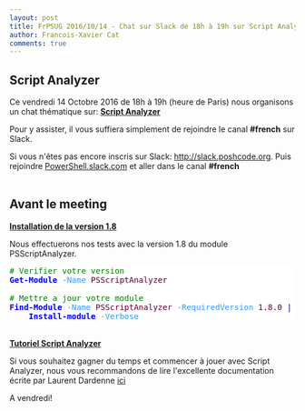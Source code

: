 ```yaml
---
layout: post
title: FrPSUG 2016/10/14 - Chat sur Slack de 18h à 19h sur Script Analyzer
author: Francois-Xavier Cat
comments: true
---
```


## Script Analyzer

Ce vendredi 14 Octobre 2016 de 18h à 19h (heure de Paris) nous organisons un chat thématique sur:  <u><b>Script Analyzer</b></u>

Pour y assister, il vous suffiera simplement de rejoindre le canal <b>#french</b> sur Slack.

Si vous n'êtes pas encore inscris sur Slack: <a href="http://slack.poshcode.org/">http://slack.poshcode.org</a>. Puis rejoindre <a href="https://powershell.slack.com/Slack">PowerShell.slack.com</a> et aller dans le canal <b>#french</b>
<br><br>
## Avant le meeting

<u><b>Installation de la version 1.8</b></u>

Nous effectuerons nos tests avec la version 1.8 du module PSScriptAnalyzer.

<pre style="background-color: #FFFFFF;"><span style="color: #008000;"># Verifier votre version</span><span style="color: #000000;">
</span><span style="color: #0000FF; font-weight: bold;">Get-Module</span><span style="color: #000000;"> </span><span style="color: #3399FF;">-Name</span><span style="color: #000000;"> </span><span style="color: #5A0032;">PSScriptAnalyzer</span><span style="color: #000000;">

</span><span style="color: #008000;"># Mettre a jour votre module</span><span style="color: #000000;">
</span><span style="color: #0000FF; font-weight: bold;">Find-Module</span><span style="color: #000000;"> </span><span style="color: #3399FF;">-Name</span><span style="color: #000000;"> </span><span style="color: #5A0032;">PSScriptAnalyzer</span><span style="color: #000000;"> </span><span style="color: #3399FF;">-RequiredVersion</span><span style="color: #000000;"> </span><span style="color: #5A0032;">1.8.0</span><span style="color: #000000;"> </span><span style="color: #00008B;">|</span><span style="color: #000000;">
    </span><span style="color: #0000FF; font-weight: bold;">Install-module</span><span style="color: #000000;"> </span><span style="color: #3399FF;">-Verbose</span></pre>
<br>
<u><b>Tutoriel Script Analyzer</b></u>

Si vous souhaitez gagner du temps et commencer à jouer avec Script Analyzer, nous vous recommandons de lire l'excellente documentation écrite par Laurent Dardenne [ici](https://github.com/LaurentDardenne/Tutorial/raw/master/Cr%C3%A9ationDeR%C3%A8glePourPSScriptAnalyzer/Cr%C3%A9ationDeR%C3%A8glePSScriptAnalyzer.pdf)

A vendredi!